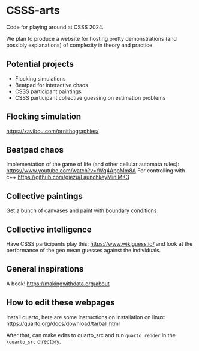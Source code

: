 # CSSS-arts
Code for playing around at CSSS 2024. 

We plan to produce a website for hosting pretty demonstrations (and possibly explanations) of complexity in theory and practice. 

## Potential projects
- Flocking simulations
- Beatpad for interactive chaos
- CSSS participant paintings
- CSSS participant collective guessing on estimation problems

## Flocking simulation
https://xavibou.com/ornithographies/

## Beatpad chaos
Implementation of the game of life (and other cellular automata rules): https://www.youtube.com/watch?v=rWq4AppMm8A
For controlling with c++
https://github.com/giezu/LaunchkeyMiniMK3

## Collective paintings
Get a bunch of canvases and paint with boundary conditions

## Collective intelligence
Have CSSS participants play this: https://www.wikiguess.io/ and look at the performance of the geo mean guesses against the individuals. 

## General inspirations
A book! https://makingwithdata.org/about


## How to edit these webpages
Install quarto, here are some instructions on installation on linux: https://quarto.org/docs/download/tarball.html

After that, can make edits to quarto_src and run `quarto render` in the `\quarto_src` directory. 

